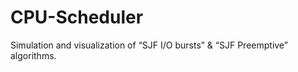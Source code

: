 # CPU-Scheduler
Simulation and visualization of “SJF I/O bursts” &amp; “SJF Preemptive” algorithms.
